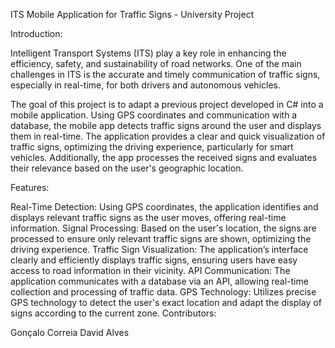 ITS Mobile Application for Traffic Signs - University Project

Introduction:

Intelligent Transport Systems (ITS) play a key role in enhancing the efficiency, safety, and sustainability of road networks. One of the main challenges in ITS is the accurate and timely communication of traffic signs, especially in real-time, for both drivers and autonomous vehicles.

The goal of this project is to adapt a previous project developed in C# into a mobile application. Using GPS coordinates and communication with a database, the mobile app detects traffic signs around the user and displays them in real-time. The application provides a clear and quick visualization of traffic signs, optimizing the driving experience, particularly for smart vehicles. Additionally, the app processes the received signs and evaluates their relevance based on the user's geographic location.

Features:

Real-Time Detection: Using GPS coordinates, the application identifies and displays relevant traffic signs as the user moves, offering real-time information.
Signal Processing: Based on the user's location, the signs are processed to ensure only relevant traffic signs are shown, optimizing the driving experience.
Traffic Sign Visualization: The application’s interface clearly and efficiently displays traffic signs, ensuring users have easy access to road information in their vicinity.
API Communication: The application communicates with a database via an API, allowing real-time collection and processing of traffic data.
GPS Technology: Utilizes precise GPS technology to detect the user's exact location and adapt the display of signs according to the current zone.
Contributors:

Gonçalo Correia
David Alves
